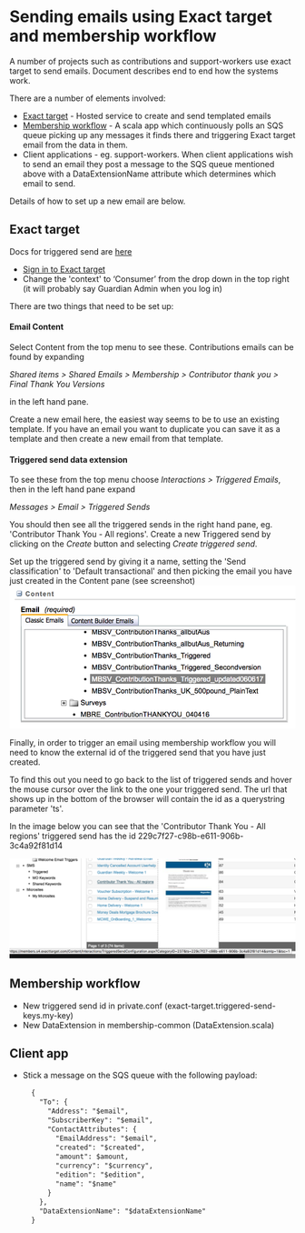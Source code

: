 # Sending emails using Exact target and membership workflow
A number of projects such as contributions and support-workers use exact target to send emails. Document describes end to end how the systems work.

There are a number of elements involved:
* [Exact target](https://mc.s4.exacttarget.com/cloud/#app/Email) - Hosted service to create and send templated emails
* [Membership workflow](https://github.com/guardian/membership-workflow) - A scala app which continuously polls an SQS queue picking up any messages it finds there and triggering Exact target email from the data in them.
* Client applications - eg. support-workers. When client applications wish to send an email they post a message to the SQS queue mentioned above with a DataExtensionName attribute which determines which email to send.

Details of how to set up a new email are below.

## Exact target
Docs for triggered send are [here](
https://help.marketingcloud.com/en/documentation/exacttarget/interactions/triggered_emails/triggered_emails_guide/)

* [Sign in to Exact target](https://mc.s4.exacttarget.com/cloud/#app/Email/C12/Default.aspx?entityType=none&entityID=0%23Content)
* Change the 'context' to ‘Consumer’ from the drop down in the top right (it will probably say Guardian Admin when you log in)

There are two things that need to be set up:
#### Email Content
Select Content from the top menu to see these. Contributions emails can be found by expanding

_Shared items > Shared Emails > Membership > Contributor thank you > Final Thank You Versions_

in the left hand pane.

Create a new email here, the easiest way seems to be to use an existing template. If you have an email you want to duplicate you can save it as a template and then create a new email from that template.
#### Triggered send data extension
To see these from the top menu choose _Interactions > Triggered Emails_, then in the left hand pane expand

_Messages > Email > Triggered Sends_

You should then see all the triggered sends in the right hand pane, eg. 'Contributor Thank You - All regions'.
Create a new Triggered send by clicking on the _Create_ button and selecting _Create triggered send_.


Set up the triggered send by giving it a name, setting the 'Send classification' to 'Default transactional' and then picking the email you have just created in the  Content pane (see screenshot)
![](content-pane.png)

Finally, in order to trigger an email using membership workflow you will need to know the external id of the triggered send that you have just created.

To find this out you need to go back to the list of triggered sends and hover the mouse cursor over the link to the one your triggered send. The url that shows up in the bottom of the browser will contain the id as a querystring parameter 'ts'.

In the image below you can see that the 'Contributor Thank You - All regions' triggered send has the id 229c7f27-c98b-e611-906b-3c4a92f81d14

![](hover-for-id.png "Getting the id for a triggered send")

## Membership workflow
* New triggered send id in private.conf (exact-target.triggered-send-keys.my-key)
* New DataExtension in membership-common (DataExtension.scala)

## Client app
* Stick a message on the SQS queue with the following payload:

        {
          "To": {
            "Address": "$email",
            "SubscriberKey": "$email",
            "ContactAttributes": {
              "EmailAddress": "$email",
              "created": "$created",
              "amount": $amount,
              "currency": "$currency",
              "edition": "$edition",
              "name": "$name"
            }
          },
          "DataExtensionName": "$dataExtensionName"
        }
